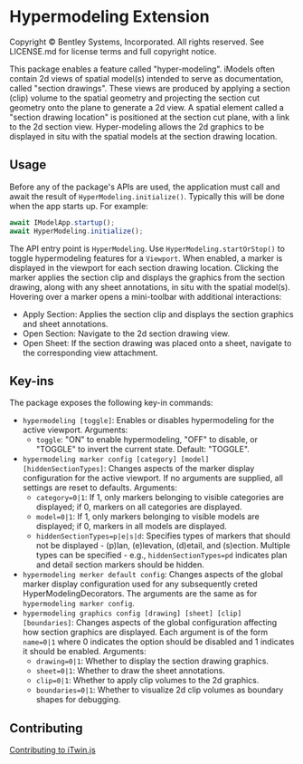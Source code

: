 # Hypermodeling Extension

Copyright © Bentley Systems, Incorporated. All rights reserved. See LICENSE.md for license terms and full copyright notice.

This package enables a feature called "hyper-modeling". iModels often contain 2d views of spatial model(s) intended to serve as documentation, called "section drawings". These views are produced by applying a section (clip) volume to the spatial geometry and projecting the section cut geometry onto the plane to generate a 2d view. A spatial element called a "section drawing location" is positioned at the section cut plane, with a link to the 2d section view. Hyper-modeling allows the 2d graphics to be displayed in situ with the spatial models at the section drawing location.

## Usage

Before any of the package's APIs are used, the application must call and await the result of `HyperModeling.initialize()`. Typically this will be done when the app starts up. For example:

```ts
await IModelApp.startup();
await HyperModeling.initialize();
```

The API entry point is `HyperModeling`. Use `HyperModeling.startOrStop()` to toggle hypermodeling features for a `Viewport`. When enabled, a marker is displayed in the viewport for each section drawing location. Clicking the marker applies the section clip and displays the graphics from the section drawing, along with any sheet annotations, in situ with the spatial model(s). Hovering over a marker opens a mini-toolbar with additional interactions:

- Apply Section: Applies the section clip and displays the section graphics and sheet annotations.
- Open Section: Navigate to the 2d section drawing view.
- Open Sheet: If the section drawing was placed onto a sheet, navigate to the corresponding view attachment.

## Key-ins

The package exposes the following key-in commands:

- `hypermodeling [toggle]`: Enables or disables hypermodeling for the active viewport. Arguments:
  - `toggle`: "ON" to enable hypermodeling, "OFF" to disable, or "TOGGLE" to invert the current state. Default: "TOGGLE".
- `hypermodeling marker config [category] [model] [hiddenSectionTypes]`: Changes aspects of the marker display configuration for the active viewport. If no arguments are supplied, all settings are reset to defaults. Arguments:
  - `category=0|1`: If 1, only markers belonging to visible categories are displayed; if 0, markers on all categories are displayed.
  - `model=0|1`: If 1, only markers belonging to visible models are displayed; if 0, markers in all models are displayed.
  - `hiddenSectionTypes=p|e|s|d`: Specifies types of markers that should not be displayed - (p)lan, (e)levation, (d)etail, and (s)ection. Multiple types can be specified - e.g., `hiddenSectionTypes=pd` indicates plan and detail section markers should be hidden.
- `hypermodeling merker default config`: Changes aspects of the global marker display configuration used for any subsequently creted HyperModelingDecorators. The arguments are the same as for `hypermodeling marker config`.
- `hypermodeling graphics config [drawing] [sheet] [clip] [boundaries]`: Changes aspects of the global configuration affecting how section graphics are displayed. Each argument is of the form `name=0|1` where 0 indicates the option should be disabled and 1 indicates it should be enabled. Arguments:
  - `drawing=0|1`: Whether to display the section drawing graphics.
  - `sheet=0|1`: Whether to draw the sheet annotations.
  - `clip=0|1`: Whether to apply clip volumes to the 2d graphics.
  - `boundaries=0|1`: Whether to visualize 2d clip volumes as boundary shapes for debugging.

## Contributing

[Contributing to iTwin.js](https://github.com/iTwin/itwinjs-core/blob/master/CONTRIBUTING.md)
